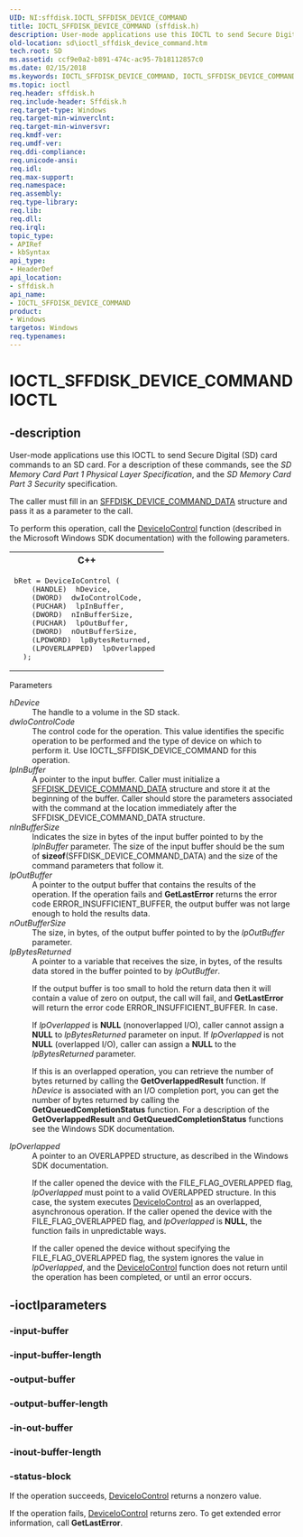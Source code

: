 ```yaml
---
UID: NI:sffdisk.IOCTL_SFFDISK_DEVICE_COMMAND
title: IOCTL_SFFDISK_DEVICE_COMMAND (sffdisk.h)
description: User-mode applications use this IOCTL to send Secure Digital (SD) card commands to an SD card.
old-location: sd\ioctl_sffdisk_device_command.htm
tech.root: SD
ms.assetid: ccf9e0a2-b891-474c-ac95-7b18112857c0
ms.date: 02/15/2018
ms.keywords: IOCTL_SFFDISK_DEVICE_COMMAND, IOCTL_SFFDISK_DEVICE_COMMAND control, IOCTL_SFFDISK_DEVICE_COMMAND control code [Buses], SD.ioctl_sffdisk_device_command, sd-ioctls_27448784-2a0f-484b-a36f-60f3c617ec08.xml, sffdisk/IOCTL_SFFDISK_DEVICE_COMMAND
ms.topic: ioctl
req.header: sffdisk.h
req.include-header: Sffdisk.h
req.target-type: Windows
req.target-min-winverclnt: 
req.target-min-winversvr: 
req.kmdf-ver: 
req.umdf-ver: 
req.ddi-compliance: 
req.unicode-ansi: 
req.idl: 
req.max-support: 
req.namespace: 
req.assembly: 
req.type-library: 
req.lib: 
req.dll: 
req.irql: 
topic_type:
- APIRef
- kbSyntax
api_type:
- HeaderDef
api_location:
- sffdisk.h
api_name:
- IOCTL_SFFDISK_DEVICE_COMMAND
product:
- Windows
targetos: Windows
req.typenames: 
---
```


# IOCTL_SFFDISK_DEVICE_COMMAND IOCTL


## -description


User-mode applications use this IOCTL to send Secure Digital (SD) card commands to an SD card. For a description of these commands, see the <i>SD Memory Card Part 1 Physical Layer Specification</i>, and the <i>SD Memory Card Part 3 Security</i> specification.

The caller must fill in an <a href="https://msdn.microsoft.com/68205c17-5ff6-45a3-83c7-e106b314f9a5">SFFDISK_DEVICE_COMMAND_DATA</a> structure and pass it as a parameter to the call. 

To perform this operation, call the <a href="https://msdn.microsoft.com/1d35c087-6672-4fc6-baa1-a886dd9d3878">DeviceIoControl</a> function (described in the Microsoft Windows SDK documentation) with the following parameters.
<div class="code"><span codelanguage="ManagedCPlusPlus"><table>
<tr>
<th>C++</th>
</tr>
<tr>
<td>
<pre>bRet = DeviceIoControl (
    (HANDLE)  hDevice, 
    (DWORD)  dwIoControlCode, 
    (PUCHAR)  lpInBuffer,
    (DWORD)  nInBufferSize, 
    (PUCHAR)  lpOutBuffer,
    (DWORD)  nOutBufferSize, 
    (LPDWORD)  lpBytesReturned,
    (LPOVERLAPPED)  lpOverlapped 
  );</pre>
</td>
</tr>
</table></span></div>
Parameters


<dl>
<dt><a id="hDevice"></a><a id="hdevice"></a><a id="HDEVICE"></a><i>hDevice</i></dt>
<dd>
The handle to a volume in the SD stack.

</dd>
<dt><a id="dwIoControlCode"></a><a id="dwiocontrolcode"></a><a id="DWIOCONTROLCODE"></a><i>dwIoControlCode</i></dt>
<dd>
The control code for the operation. This value identifies the specific operation to be performed and the type of device on which to perform it. Use IOCTL_SFFDISK_DEVICE_COMMAND for this operation.

</dd>
<dt><a id="lpInBuffer"></a><a id="lpinbuffer"></a><a id="LPINBUFFER"></a><i>lpInBuffer</i></dt>
<dd>
A pointer to the input buffer. Caller must initialize a <a href="https://msdn.microsoft.com/68205c17-5ff6-45a3-83c7-e106b314f9a5">SFFDISK_DEVICE_COMMAND_DATA</a> structure and store it at the beginning of the buffer. Caller should store the parameters associated with the command at the location immediately after the SFFDISK_DEVICE_COMMAND_DATA structure. 

</dd>
<dt><a id="nInBufferSize"></a><a id="ninbuffersize"></a><a id="NINBUFFERSIZE"></a><i>nInBufferSize</i></dt>
<dd>
Indicates the size in bytes of the input buffer pointed to by the <i>lpInBuffer</i> parameter. The size of the input buffer should be the sum of <b>sizeof</b>(SFFDISK_DEVICE_COMMAND_DATA) and the size of the command parameters that follow it. 

</dd>
<dt><a id="lpOutBuffer"></a><a id="lpoutbuffer"></a><a id="LPOUTBUFFER"></a><i>lpOutBuffer</i></dt>
<dd>
A pointer to the output buffer that contains the results of the operation. If the operation fails and <b>GetLastError</b> returns the error code ERROR_INSUFFICIENT_BUFFER, the output buffer was not large enough to hold the results data. 

</dd>
<dt><a id="nOutBufferSize"></a><a id="noutbuffersize"></a><a id="NOUTBUFFERSIZE"></a><i>nOutBufferSize</i></dt>
<dd>
The size, in bytes, of the output buffer pointed to by the <i>lpOutBuffer</i> parameter.

</dd>
<dt><a id="lpBytesReturned"></a><a id="lpbytesreturned"></a><a id="LPBYTESRETURNED"></a><i>lpBytesReturned</i></dt>
<dd>
A pointer to a variable that receives the size, in bytes, of the results data stored in the buffer pointed to by <i>lpOutBuffer</i>. 

If the output buffer is too small to hold the return data then it will contain a value of zero on output, the call will fail, and <b>GetLastError</b> will return the error code ERROR_INSUFFICIENT_BUFFER. In case. 

If <i>lpOverlapped</i> is <b>NULL</b> (nonoverlapped I/O), caller cannot assign a <b>NULL</b> to <i>lpBytesReturned</i> parameter on input. If <i>lpOverlapped</i> is not <b>NULL</b> (overlapped I/O), caller can assign a <b>NULL</b> to the <i>lpBytesReturned</i> parameter. 

If this is an overlapped operation, you can retrieve the number of bytes returned by calling the <b>GetOverlappedResult</b> function. If <i>hDevice</i> is associated with an I/O completion port, you can get the number of bytes returned by calling the <b>GetQueuedCompletionStatus</b> function. For a description of the <b>GetOverlappedResult</b> and <b>GetQueuedCompletionStatus</b> functions see the Windows SDK documentation.

</dd>
<dt><a id="lpOverlapped"></a><a id="lpoverlapped"></a><a id="LPOVERLAPPED"></a><i>lpOverlapped</i></dt>
<dd>
A pointer to an OVERLAPPED structure, as described in the Windows SDK documentation. 

If the caller opened the device with the FILE_FLAG_OVERLAPPED flag, <i>lpOverlapped</i> must point to a valid OVERLAPPED structure. In this case, the system executes <a href="https://msdn.microsoft.com/1d35c087-6672-4fc6-baa1-a886dd9d3878">DeviceIoControl</a> as an overlapped, asynchronous operation. If the caller opened the device with the FILE_FLAG_OVERLAPPED flag, and <i>lpOverlapped</i> is <b>NULL</b>, the function fails in unpredictable ways.

If the caller opened the device without specifying the FILE_FLAG_OVERLAPPED flag, the system ignores the value in <i>lpOverlapped</i>, and the <a href="https://msdn.microsoft.com/1d35c087-6672-4fc6-baa1-a886dd9d3878">DeviceIoControl</a> function does not return until the operation has been completed, or until an error occurs.

</dd>
</dl>

## -ioctlparameters




### -input-buffer








### -input-buffer-length








### -output-buffer








### -output-buffer-length








### -in-out-buffer








### -inout-buffer-length








### -status-block

If the operation succeeds, <a href="https://msdn.microsoft.com/1d35c087-6672-4fc6-baa1-a886dd9d3878">DeviceIoControl</a> returns a nonzero value.

If the operation fails, <a href="https://msdn.microsoft.com/1d35c087-6672-4fc6-baa1-a886dd9d3878">DeviceIoControl</a> returns zero. To get extended error information, call <b>GetLastError</b>.

